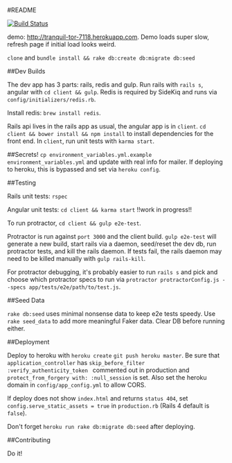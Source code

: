#README

[![Build Status](https://travis-ci.org/evan-007/pair-program.svg?branch=master)](https://travis-ci.org/evan-007/pair-program)

demo: <a href='http://tranquil-tor-7118.herokuapp.com'>http://tranquil-tor-7118.herokuapp.com</a>. Demo
loads super slow, refresh page if initial load looks weird.

`clone` and `bundle install && rake db:create db:migrate db:seed`

##Dev Builds

The dev app has 3 parts: rails, redis and gulp. Run rails with `rails s`, angular with `cd client && gulp`.
Redis is required by SideKiq and runs via `config/initializers/redis.rb`.

Install redis: `brew install redis`.

Rails api lives in the rails app as usual, the angular app is in `client`.
`cd client && bower install && npm install` to install dependencies for the
front end. In `client`, run unit tests with `karma start`.

##Secrets!
`cp environment_variables.yml.example environment_variables.yml` and update
with real info for mailer. If deploying to heroku, this is bypassed and set via `heroku config`.

##Testing

Rails unit tests: `rspec`

Angular unit tests: `cd client && karma start` !!work in progress!!

To run protractor, `cd client && gulp e2e-test`.

Protractor is run against `port 3000` and the client build. `gulp e2e-test` will generate a new build,
start rails via a daemon, seed/reset the dev db, run protractor tests, and kill the rails daemon.
If tests fail, the rails daemon may need to be killed manually with `gulp rails-kill`.

For protractor debugging, it's probably easier to run `rails s` and pick and choose which protractor specs to run
via `protractor protractorConfig.js --specs app/tests/e2e/path/to/test.js`.


##Seed Data

`rake db:seed` uses minimal nonsense data to keep e2e tests speedy. Use `rake seed_data` to add
more meaningful Faker data. Clear DB before running either.

##Deployment

Deploy to heroku with `heroku create` `git push heroku master`. Be sure that
`application_controller` has  `skip_before_filter :verify_authenticity_token
` commented out in production and `protect_from_forgery with: :null_session` is
set. Also set the heroku domain in `config/app_config.yml` to allow CORS.

If deploy does not show `index.html` and returns `status 404`, set
`config.serve_static_assets = true` in `production.rb` (Rails 4 default is `false`).

Don't forget `heroku run rake db:migrate db:seed` after deploying.

##Contributing

Do it!
